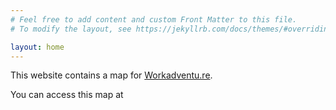 ```yaml
---
# Feel free to add content and custom Front Matter to this file.
# To modify the layout, see https://jekyllrb.com/docs/themes/#overriding-theme-defaults

layout: home
---
```


This website contains a map for [Workadventu.re](https://workadventu.re).

You can access this map at <a id="mapLink" href=""></a>

<script>
    window.onload = function() {
        var path = window.location.pathname;
        if (path.endsWith('index.html')) {
            path = path.substr(path, path.length - 'index.html'.length);
        }
        var url = 'https://play.workadventu.re/_/global/'+window.location.host+path+'map.json';
        document.getElementById('mapLink').href = url;
        document.getElementById('mapLink').innerText = url;
    };
</script>

